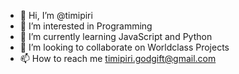 - 👋 Hi, I’m @timipiri
- 👀 I’m interested in Programming
- 🌱 I’m currently learning JavaScript and Python
- 💞️ I’m looking to collaborate on Worldclass Projects
- 📫 How to reach me timipiri.godgift@gmail.com

<!---
timipiri/timipiri is a ✨ special ✨ repository because its `README.md` (this file) appears on your GitHub profile.
You can click the Preview link to take a look at your changes.
--->
